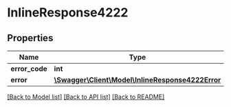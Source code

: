 # InlineResponse4222

## Properties
Name | Type | Description | Notes
------------ | ------------- | ------------- | -------------
**error_code** | **int** |  | [optional] 
**error** | [**\Swagger\Client\Model\InlineResponse4222Error**](InlineResponse4222Error.md) |  | [optional] 

[[Back to Model list]](../../README.md#documentation-for-models) [[Back to API list]](../../README.md#documentation-for-api-endpoints) [[Back to README]](../../README.md)

